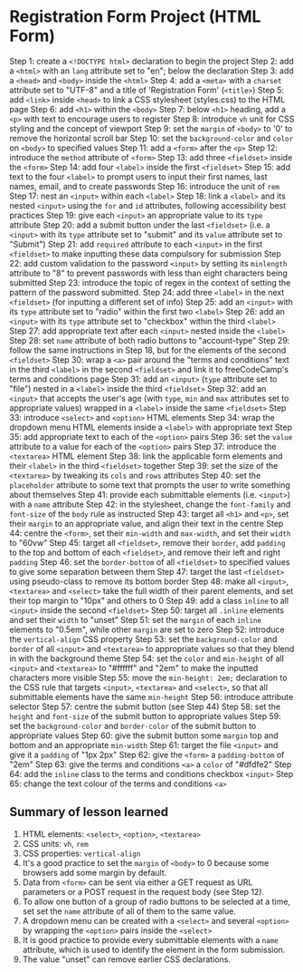 # Registration Form Project (HTML Form)

Step 1: create a `<!DOCTYPE html>` declaration to begin the project
Step 2: add a `<html>` with an `lang` attribute set to "en"; below the
        declaration
Step 3: add a `<head>` and `<body>` inside the `<html>`
Step 4: add a `<meta>` with a `charset` attribute set to "UTF-8" and a title of
        'Registration Form' (`<title>`)
Step 5: add `<link>` inside `<head>` to link a CSS stylesheet (styles.css) to
        the HTML page
Step 6: add `<h1>` within the `<body>`
Step 7: below `<h1>` heading, add a `<p>` with text to encourage users to
        register
Step 8: introduce `vh` unit for CSS styling and the concept of viewport
Step 9: set the `margin` of `<body>` to '0' to remove the horizontal scroll bar
Step 10: set the `background-color` and `color` on `<body>` to specified values
Step 11: add a `<form>` after the `<p>`
Step 12: introduce the `method` attribute of `<form>`
Step 13: add three `<fieldset>` inside the `<form>`
Step 14: add four `<label>` inside the first `<fieldset>`
Step 15: add text to the four `<label>` to prompt users to input their first
         names, last names, email, and to create passwords
Step 16: introduce the unit of `rem`
Step 17: nest an `<input>` within each `<label>`
Step 18: link a `<label>` and its nested `<input>` using the `for` and `id`
         attributes, following accessibility best practices
Step 19: give each `<input>` an appropriate value to its `type` attribute
Step 20: add a submit button under the last `<fieldset>` (i.e. a `<input>`
         with its `type` attribute set to "submit" and its `value` attribute
         set to "Submit")
Step 21: add `required` attribute to each `<input>` in the first `<fieldset>`
         to make inputting these data compulsory for submission
Step 22: add custom validation to the password `<input>` by setting its
         `minlength` attribute to "8" to prevent passwords with less than eight
         characters being submitted
Step 23: introduce the topic of regex in the context of setting the pattern of
         the password submitted.
Step 24: add three `<label>` in the next `<fieldset>` (for inputting a different
         set of info)
Step 25: add an `<input>` with its `type` attribute set to "radio" within the
         first two `<label>`
Step 26: add an `<input>` with its `type` attribute set to "checkbox" within the
         third `<label>`
Step 27: add appropriate text after each `<input>` nested inside the `<label>`
Step 28: set `name` attribute of both radio buttons to "account-type"
Step 29: follow the same instructions in Step 18, but for the elements of the
         second `<fieldset>`
Step 30: wrap a `<a>` pair around the "terms and conditions" text in the third
         `<label>` in the second `<fieldset>` and link it to freeCodeCamp's
         terms and conditions page
Step 31: add an `<input>` (`type` attribute set to "file") nested in a `<label>`
         inside the third `<fieldset>`
Step 32: add an `<input>` that accepts the user's age (with `type`, `min` and
         `max` attributes set to appropriate values) wrapped in a `<label>`
         inside the same `<fieldset>`
Step 33: introduce `<select>` and `<option>` HTML elements
Step 34: wrap the dropdown menu HTML elements inside a `<label>` with
         appropriate text
Step 35: add appropriate text to each of the `<option>` pairs
Step 36: set the `value` attribute to a value for each of the `<option>` pairs
Step 37: introduce the `<textarea>` HTML element
Step 38: link the applicable form elements and their `<label>` in the third
         `<fieldset>` together
Step 39: set the size of the `<textarea>` by tweaking its `cols` and `rows`
         attributes
Step 40: set the `placeholder` attribute to some text that prompts the user to
         write something about themselves
Step 41: provide each submittable elements (i.e. `<input>`) with a `name`
         attribute
Step 42: in the stylesheet, change the `font-family` and `font-size` of the
         `body` rule as instructed
Step 43: target all `<h1>` and `<p>`, set their `margin` to an appropriate
         value, and align their text in the centre
Step 44: centre the `<form>`, set their `min-width` and `max-width`, and set
         their `width` to "60vw"
Step 45: target all `<fieldset>`, remove their `border`, add `padding` to the
         top and bottom of each `<fieldset>`, and remove their left and right
         `padding`
Step 46: set the `border-bottom` of all `<fieldset>` to specified values to give
         some separation between them
Step 47: target the last `<fieldset>` using pseudo-class to remove its bottom
         border
Step 48: make all `<input>`, `<textarea>` and `<select>` take the full width of
         their parent elements, and set their top margin to "10px" and others
         to 0
Step 49: add a class `inline` to all `<input>` inside the second `<fieldset>`
Step 50: target all `.inline` elements and set their `width` to "unset"
Step 51: set the `margin` of each `inline` elements to "0.5em", while other
         `margin` are set to zero
Step 52: introduce the `vertical-align` CSS property
Step 53: set the `background-color` and `border` of all `<input>` and
         `<textarea>` to appropriate values so that they blend in with the
         background theme
Step 54: set the `color` and `min-height` of all `<input>` and `<textarea>` to
         "#ffffff" and "2em" to make the inputted characters more visible
Step 55: move the `min-height: 2em;` declaration to the CSS rule that targets
         `<input>`, `<textarea>` and `<select>`, so that all submittable
         elements have the same `min-height`
Step 56: introduce attribute selector
Step 57: centre the submit button (see Step 44)
Step 58: set the `height` and `font-size` of the submit button to appropriate
         values
Step 59: set the `background-color` and `border-color` of the submit button
         to appropriate values
Step 60: give the submit button some `margin` top and bottom and an appropriate
         `min-width`
Step 61: target the file `<input>` and give it a `padding` of "1px 2px"
Step 62: give the `<form>` a `padding-bottom` of "2em"
Step 63: give the terms and conditions `<a>` a `color` of "#dfdfe2"
Step 64: add the `inline` class to the terms and conditions checkbox `<input>`
Step 65: change the text colour of the terms and conditions `<a>`

## Summary of lesson learned

1. HTML elements: `<select>`, `<option>`, `<textarea>`
2. CSS units: `vh`, `rem`
3. CSS properties: `vertical-align`
4. It's a good practice to set the `margin` of `<body>` to 0 because some
   browsers add some margin by default.
5. Data from `<form>` can be sent via either a GET request as URL parameters
   or a POST request in the request body (see Step 12).
6. To allow one button of a group of radio buttons to be selected at a time, set
   set the `name` attribute of all of them to the same value.
7. A dropdown menu can be created with a `<select>` and several `<option>` by
   wrapping the `<option>` pairs inside the `<select>`
8. It is good practice to provide every submittable elements with a `name`
   attribute, which is used to identify the element in the form submission.
9. The value "unset" can remove earlier CSS declarations.

